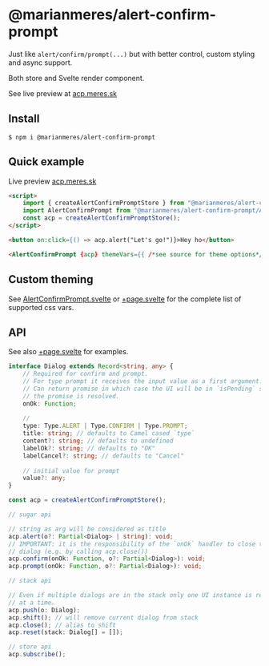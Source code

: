 # @marianmeres/alert-confirm-prompt

Just like `alert/confirm/prompt(...)` but with better control, custom styling and async support.

Both store and Svelte render component.

See live preview at [acp.meres.sk](https://acp.meres.sk/)

## Install
```shell
$ npm i @marianmeres/alert-confirm-prompt
```

## Quick example
Live preview [acp.meres.sk](https://acp.meres.sk/)
```html
<script>
    import { createAlertConfirmPromptStore } from "@marianmeres/alert-confirm-prompt";
    import AlertConfirmPrompt from "@marianmeres/alert-confirm-prompt/AlertConfirmPrompt.svelte";
    const acp = createAlertConfirmPromptStore();
</script>

<button on:click={() => acp.alert("Let's go!")}>Hey ho</button>

<AlertConfirmPrompt {acp} themeVars={{ /*see source for theme options*/ }} />
```

## Custom theming

See [AlertConfirmPrompt.svelte](https://github.com/marianmeres/alert-confirm-prompt/blob/master/src/lib/svelte/AlertConfirmPrompt.svelte)
or [+page.svelte](https://github.com/marianmeres/alert-confirm-prompt/blob/master/src/routes/%2Bpage.svelte)
for the complete list of supported css vars.


## API

See also [+page.svelte](https://github.com/marianmeres/alert-confirm-prompt/blob/master/src/routes/%2Bpage.svelte)
for examples.

```typescript
interface Dialog extends Record<string, any> {
    // Required for confirm and prompt.
    // For type prompt it receives the input value as a first argument.
    // Can return promise in which case the UI will be in `isPending` state until
    // the promise is resolved.
    onOk: Function;
    
    //
    type: Type.ALERT | Type.CONFIRM | Type.PROMPT;
    title: string; // defaults to Camel cased `type`
    content?: string; // defaults to undefined
    labelOk?: string; // defaults to "OK"
    labelCancel?: string; // defaults to "Cancel"
    
    // initial value for prompt
    value?: any;
}

const acp = createAlertConfirmPromptStore();

// sugar api

// string as arg will be considered as title
acp.alert(o?: Partial<Dialog> | string): void;
// IMPORTANT: it is the responsibility of the `onOk` handler to close the 
// dialog (e.g. by calling acp.close())
acp.confirm(onOk: Function, o?: Partial<Dialog>): void;
acp.prompt(onOk: Function, o?: Partial<Dialog>): void;

// stack api

// Even if multiple dialogs are in the stack only one UI instance is rendered 
// at a time.
acp.push(o: Dialog);
acp.shift(); // will remove current dialog from stack
acp.close(); // alias to shift
acp.reset(stack: Dialog[] = []);

// store api
acp.subscribe();
```
